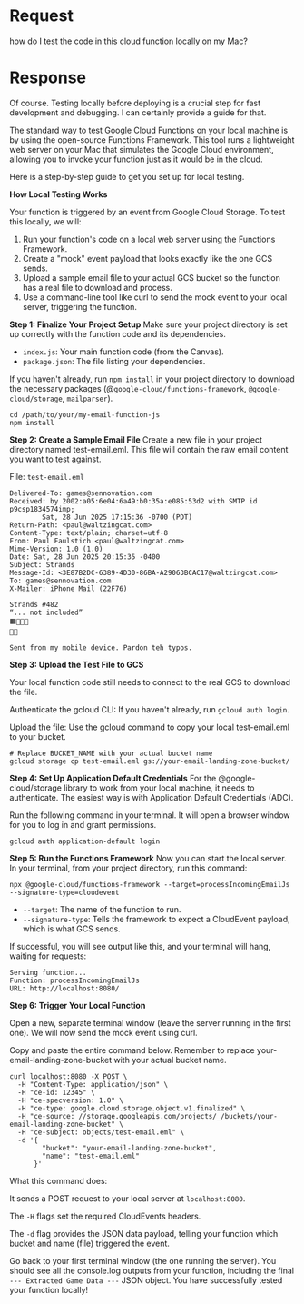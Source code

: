 # Request

how do I test the code in this cloud function locally on my Mac?

# Response

Of course. Testing locally before deploying is a crucial step for fast development and debugging. I can certainly provide a guide for that.

The standard way to test Google Cloud Functions on your local machine is by using the open-source Functions Framework. This tool runs a lightweight web server on your Mac that simulates the Google Cloud environment, allowing you to invoke your function just as it would be in the cloud.

Here is a step-by-step guide to get you set up for local testing.

**How Local Testing Works**

Your function is triggered by an event from Google Cloud Storage. To test this locally, we will:

1. Run your function's code on a local web server using the Functions Framework.
2. Create a "mock" event payload that looks exactly like the one GCS sends.
3. Upload a sample email file to your actual GCS bucket so the function has a real file to download and process.
4. Use a command-line tool like curl to send the mock event to your local server, triggering the function.

**Step 1: Finalize Your Project Setup**
Make sure your project directory is set up correctly with the function code and its dependencies.

* `index.js`: Your main function code (from the Canvas).
* `package.json`: The file listing your dependencies.

If you haven't already, run `npm install` in your project directory to download the necessary packages (@`google-cloud/functions-framework`, `@google-cloud/storage`, `mailparser`).

```
cd /path/to/your/my-email-function-js
npm install
```

**Step 2: Create a Sample Email File**
Create a new file in your project directory named test-email.eml. This file will contain the raw email content you want to test against.

File: `test-email.eml`

```
Delivered-To: games@sennovation.com
Received: by 2002:a05:6e04:6a49:b0:35a:e085:53d2 with SMTP id p9csp1834574imp;
        Sat, 28 Jun 2025 17:15:36 -0700 (PDT)
Return-Path: <paul@waltzingcat.com>
Content-Type: text/plain; charset=utf-8
From: Paul Faulstich <paul@waltzingcat.com>
Mime-Version: 1.0 (1.0)
Date: Sat, 28 Jun 2025 20:15:35 -0400
Subject: Strands
Message-Id: <3E87B2DC-6389-4D30-86BA-A29063BCAC17@waltzingcat.com>
To: games@sennovation.com
X-Mailer: iPhone Mail (22F76)

Strands #482
“... not included”
🟧🔵🔵🔵
🔵🔵

Sent from my mobile device. Pardon teh typos.
```

**Step 3: Upload the Test File to GCS**

Your local function code still needs to connect to the real GCS to download the file.

Authenticate the gcloud CLI: If you haven't already, run `gcloud auth login`.

Upload the file: Use the gcloud command to copy your local test-email.eml to your bucket.

```
# Replace BUCKET_NAME with your actual bucket name
gcloud storage cp test-email.eml gs://your-email-landing-zone-bucket/
```

**Step 4: Set Up Application Default Credentials**
For the @google-cloud/storage library to work from your local machine, it needs to authenticate. The easiest way is with Application Default Credentials (ADC).

Run the following command in your terminal. It will open a browser window for you to log in and grant permissions.

`gcloud auth application-default login`

**Step 5: Run the Functions Framework**
Now you can start the local server. In your terminal, from your project directory, run this command:

`npx @google-cloud/functions-framework --target=processIncomingEmailJs --signature-type=cloudevent`

* `--target`: The name of the function to run.
* `--signature-type`: Tells the framework to expect a CloudEvent payload, which is what GCS sends.

If successful, you will see output like this, and your terminal will hang, waiting for requests:

```
Serving function...
Function: processIncomingEmailJs
URL: http://localhost:8080/
```

**Step 6: Trigger Your Local Function**

Open a new, separate terminal window (leave the server running in the first one). We will now send the mock event using curl.

Copy and paste the entire command below. Remember to replace your-email-landing-zone-bucket with your actual bucket name.

```
curl localhost:8080 -X POST \
  -H "Content-Type: application/json" \
  -H "ce-id: 12345" \
  -H "ce-specversion: 1.0" \
  -H "ce-type: google.cloud.storage.object.v1.finalized" \
  -H "ce-source: //storage.googleapis.com/projects/_/buckets/your-email-landing-zone-bucket" \
  -H "ce-subject: objects/test-email.eml" \
  -d '{
        "bucket": "your-email-landing-zone-bucket",
        "name": "test-email.eml"
      }'
```

What this command does:

It sends a POST request to your local server at `localhost:8080`.

The `-H` flags set the required CloudEvents headers.

The `-d` flag provides the JSON data payload, telling your function which bucket and name (file) triggered the event.

Go back to your first terminal window (the one running the server). You should see all the console.log outputs from your function, 
including the final `--- Extracted Game Data ---` JSON object. You have successfully tested your function locally!
